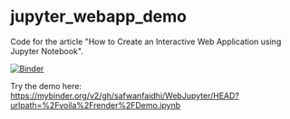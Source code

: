 # jupyter_webapp_demo
Code for the article "How to Create an Interactive Web Application using Jupyter Notebook".

[![Binder](https://mybinder.org/badge_logo.svg)](https://mybinder.org/v2/gh/safwanfaidhi/WebJupyter/HEAD?urlpath=%2Fvoila%2Frender%2FDemo.ipynb)

Try the demo here: https://mybinder.org/v2/gh/safwanfaidhi/WebJupyter/HEAD?urlpath=%2Fvoila%2Frender%2FDemo.ipynb
